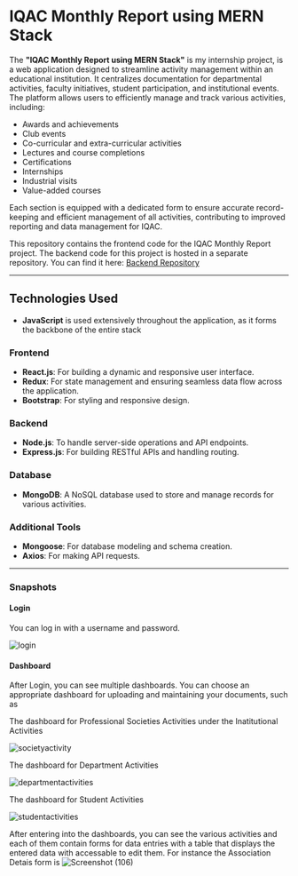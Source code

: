# IQAC Monthly Report using MERN Stack

The **"IQAC Monthly Report using MERN Stack"** is my internship project, is a web application designed to streamline activity management within an educational institution. It centralizes documentation for departmental activities, faculty initiatives, student participation, and institutional events. The platform allows users to efficiently manage and track various activities, including:
- Awards and achievements
- Club events
- Co-curricular and extra-curricular activities
- Lectures and course completions
- Certifications
- Internships
- Industrial visits
- Value-added courses

Each section is equipped with a dedicated form to ensure accurate record-keeping and efficient management of all activities, contributing to improved reporting and data management for IQAC.

This repository contains the frontend code for the IQAC Monthly Report project. The backend code for this project is hosted in a separate repository. You can find it here:
[Backend Repository](https://github.com/HariniRR/Internship_project_Backend.git)

---

## Technologies Used
- **JavaScript** is used extensively throughout the application, as it forms the backbone of the entire stack
### Frontend
- **React.js**: For building a dynamic and responsive user interface.
- **Redux**: For state management and ensuring seamless data flow across the application.
- **Bootstrap**: For styling and responsive design.

### Backend
- **Node.js**: To handle server-side operations and API endpoints.
- **Express.js**: For building RESTful APIs and handling routing.

### Database
- **MongoDB**: A NoSQL database used to store and manage records for various activities.

### Additional Tools
- **Mongoose**: For database modeling and schema creation.
- **Axios**: For making API requests.

---
### Snapshots

#### Login
You can log in with a username and password.

![login](https://github.com/user-attachments/assets/8ffc82f1-d8da-4a70-8f4d-eda383b23e94)


#### Dashboard
After Login, you can see multiple dashboards. You can choose an appropriate dashboard for uploading and maintaining your documents, such as

The dashboard for Professional Societies Activities under the Inatitutional Activities

![societyactivity](https://github.com/user-attachments/assets/fbfb8f4b-5541-4906-840b-c74c8800aaa7)

The dashboard for Department Activities

![departmentactivities](https://github.com/user-attachments/assets/9a6dbbe9-9128-498c-8974-582895a5c38c)

The dashboard for Student Activities

![studentactivities](https://github.com/user-attachments/assets/90b261cf-73d2-43df-9813-09a430e0b921)

After entering into the dashboards, you can see the various activities and each of them contain forms for data entries with a table that displays the entered data with accessable to edit them. For instance the Association Detais form is
![Screenshot (106)](https://github.com/user-attachments/assets/b6a06abb-a7bf-4d04-be23-dd712beea9ca)

